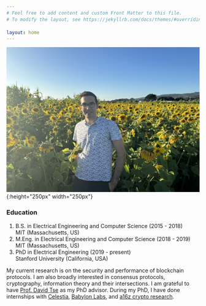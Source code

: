 ```yaml
---
# Feel free to add content and custom Front Matter to this file.
# To modify the layout, see https://jekyllrb.com/docs/themes/#overriding-theme-defaults

layout: home
---
```


![my photo](photo.jpg){:height="250px" width="250px"}

### **Education** ###
1. B.S. in Electrical Engineering and Computer Science (2015 - 2018)<br/>
MIT (Massachusetts, US)
2. M.Eng. in Electrical Engineering and Computer Science (2018 - 2019)<br/>
MIT (Massachusetts, US)
3. PhD in Electrical Engineering (2019 - present)<br/>
Stanford University (California, USA)

My current research is on the security and performance of blockchain protocols. I am also broadly interested in consensus protocols, cryptography, information theory and their intersections. I am grateful to have [Prof. David Tse](https://tselab.stanford.edu/) as my PhD advisor. During my PhD, I have done internships with [Celestia](https://celestia.org/), [Babylon Labs](https://babylonlabs.io/), and [a16z crypto research](https://a16zcrypto.com/research/).
